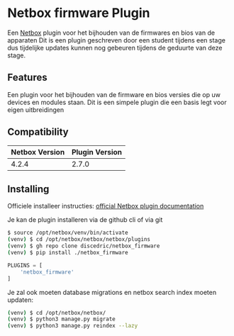 # Netbox firmware Plugin

Een [Netbox](https://github.com/netbox-community/netbox) plugin voor het bijhouden van de firmwares en bios van de apparaten
Dit is een plugin geschreven door een student tijdens een stage dus tijdelijke updates kunnen nog gebeuren tijdens de geduurte van deze stage.

## Features

Een plugin voor het bijhouden van de firmware en bios versies die op uw devices en modules staan.
Dit is een simpele plugin die een basis legt voor eigen uitbreidingen

## Compatibility
| Netbox Version | Plugin Version |
|----------------|----------------|
|      4.2.4     |      2.7.0     |

## Installing

Officiele installeer instructies: [official Netbox plugin documentation](https://docs.netbox.dev/en/stable/plugins/#installing-plugins)

Je kan de plugin installeren via de github cli of via git
```bash
$ source /opt/netbox/venv/bin/activate
(venv) $ cd /opt/netbox/netbox/netbox/plugins
(venv) $ gh repo clone discedric/netbox_firmware
(venv) $ pip install ./netbox_firmware
```

```python
PLUGINS = [
    'netbox_firmware'
]
```

Je zal ook moeten database migrations en netbox search index moeten updaten:

```bash
(venv) $ cd /opt/netbox/netbox/
(venv) $ python3 manage.py migrate
(venv) $ python3 manage.py reindex --lazy
```
